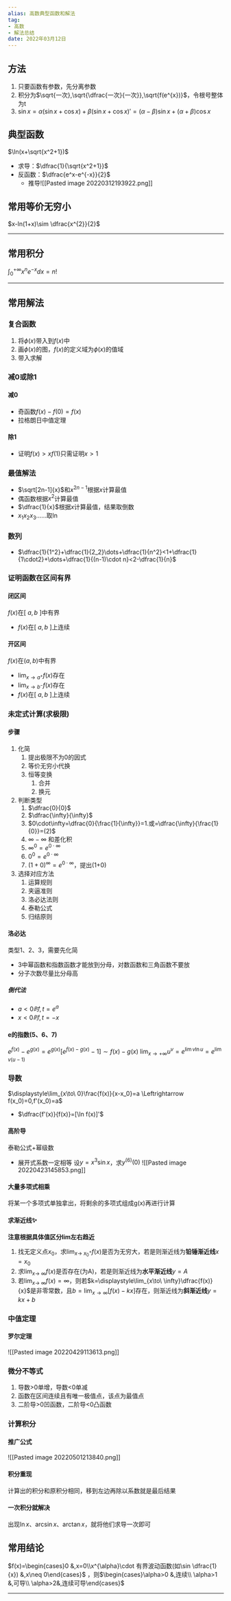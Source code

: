 ```yaml
---
alias: 高数典型函数和解法
tag:
- 高数
- 解法总结
date: 2022年03月12日
---
```

## 方法
1. 只要函数有参数，先分离参数
2. 积分为$\sqrt{一次},\sqrt{\dfrac{一次}{一次}},\sqrt{f(e^{x})}$，令根号整体为t
3. $\sin x=\alpha(\sin x+\cos x)+\beta(\sin x+\cos x)'=(\alpha-\beta)\sin x+(\alpha+\beta)\cos x$
## 典型函数
$\ln(x+\sqrt{x^2+1})$
- 求导：$\dfrac{1}{\sqrt{x^2+1}}$
- 反函数：$\dfrac{e^x-e^{-x}}{2}$
	- 推导![[Pasted image 20220312193922.png]]
## 常用等价无穷小

$x-ln(1+x)\sim \dfrac{x^{2}}{2}$

---

## 常用积分

$\displaystyle\int^{+\infty}_{0}x^{n}e^{-x}dx=n!$

---

## 常用解法
### 复合函数
1. 将$\phi(x)$带入到$f(x)$中
2. 画$\phi(x)$的图，$f(x)$的定义域为$\phi(x)$的值域
3. 带入求解
### 减0或除1
#### 减0
- 奇函数$f(x)-f(0)=f(x)$
- 拉格朗日中值定理
#### 除1
- 证明$f(x)>xf(1)$只需证明$x>1$
### 最值解法
- $\sqrt[2n-1]{x}$和$x^{2n-1}$根据$x$计算最值
- 偶函数根据$x^2$计算最值
- $\dfrac{1}{x}$根据$x$计算最值，结果取倒数
- $x_1x_2x_3……$取$\ln$
### 数列
- $\dfrac{1}{1^2}+\dfrac{1}{2_2}\dots+\dfrac{1}{n^2}<1+\dfrac{1}{1\cdot2}+\dots+\dfrac{1}{(n-1)\cdot n}<2-\dfrac{1}{n}$
### 证明函数在区间有界
#### 闭区间
$f(x)$在$[\ a,b\ ]$中有界
- $f(x)$在$[\ a,b\ ]$上连续
#### 开区间
$f(x)$在$(a,b)$中有界
- $\displaystyle\lim_{x\to a^+}f(x)$存在
- $\displaystyle\lim_{x\to b^-}f(x)$存在
- $f(x)$在$[\ a,b\ ]$上连续
### 未定式计算(求极限)
#### 步骤
1. 化简
	1. 提出极限不为0的因式
	2. 等价无穷小代换
	3. 恒等变换
		1. 合并
		2. 换元
2. 判断类型
	1. $\dfrac{0}{0}$
	2. $\dfrac{\infty}{\infty}$
	3. $0\cdot\infty=\dfrac{0}{\frac{1}{\infty}}=1.或=\dfrac{\infty}{\frac{1}{0}}=(2)$
	4. $\infty-\infty$ 和差化积
	5. $\infty^0=e^{0\cdot\infty}$
	6. $0^0=e^{0\cdot\infty}$
	7. $(1+0)^{\infty}=e^{0\cdot\infty}$，提出(1+0)
3. 选择对应方法
	1. 运算规则
	2. 夹逼准则
	3. 洛必达法则
	4. 泰勒公式
	5. 归结原则
#### 洛必达
类型1、2、3，需要先化简
- 3中幂函数和指数函数才能放到分母，对数函数和三角函数不要放
- 分子次数尽量比分母高
##### 倒代法
- $a<0时,t=e^a$
- $x<0时,t=-x$
#### e的指数(5、6、7)
$e^{f(x)}-e^{g(x)}=e^{g(x)}[e^{f(x)-g(x)}-1]\sim f(x)-g(x)$
$\displaystyle\lim_{x\to +\infty}u^{v}=e^{\lim v\ln u}=e^{\lim v(u-1)}$
### 导数
$\displaystyle\lim_{x\to\ 0}\frac{f(x)}{x-x_0}=a \Leftrightarrow f(x_0)=0,f'(x_0)=a$
- $\dfrac{f'(x)}{f(x)}=[\ln f(x)]'$
#### 高阶导
泰勒公式+幂级数
- 展开式系数一定相等
设$y=x^3\sin x$，求$y^{(6)}(0)$
![[Pasted image 20220423145853.png]]
#### 大量多项式相乘
将某一个多项式单独拿出，将剩余的多项式组成g(x)再进行计算
#### 求渐近线✨
**注意根据具体值区分lim左右趋近**
1. 找无定义点$x_0$，求$\displaystyle\lim_{x\to\ x^+_0}f(x)$是否为无穷大，若是则渐近线为**铅锤渐近线**$x=x_0$
2. 求$\displaystyle\lim_{x\to\ \infty}f(x)$是否存在(为A)，若是则渐近线为**水平渐近线**$y=A$
3. 若$\displaystyle\lim_{x\to\ \infty}f(x)=\infty$，则若$k=\displaystyle\lim_{x\to\ \infty}\dfrac{f(x)}{x}$是非零常数，且$b=\displaystyle\lim_{x\to\infty}[f(x)-kx]$存在，则渐近线为**斜渐近线**$y=kx+b$
### 中值定理
#### 罗尔定理
![[Pasted image 20220429113613.png]]
### 微分不等式
1. 导数>0单增，导数<0单减
2. 函数在区间连续且有唯一极值点，该点为最值点
3. 二阶导>0凹函数，二阶导<0凸函数
### 计算积分
#### 推广公式
![[Pasted image 20220501213840.png]]
#### 积分重现
计算出的积分和原积分相同，移到左边再除以系数就是最后结果
#### 一次积分就解决
出现$\ln x、\arcsin x、\arctan x$，就将他们求导一次即可
## 常用结论

$f(x)=\begin{cases}0 &,x=0\\x^{\alpha}\cdot 有界波动函数(如\sin \dfrac{1}{x}) &,x\neq 0\end{cases}$ ，则$\begin{cases}\alpha>0 &,连续\\ \alpha>1 &,可导\\ \alpha>2&,连续可导\end{cases}$

---
